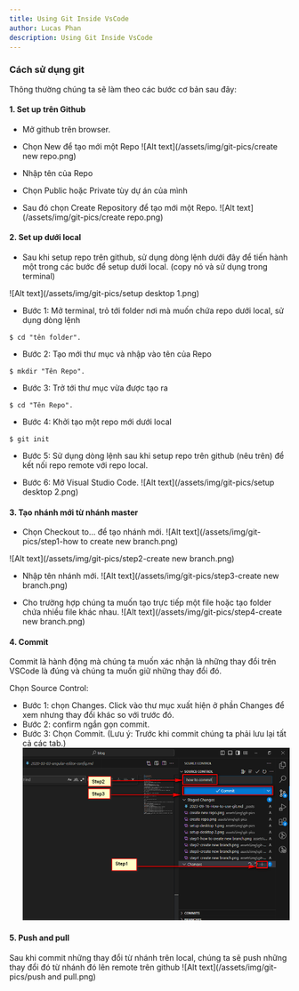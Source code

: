 ```yaml
---
title: Using Git Inside VsCode
author: Lucas Phan
description: Using Git Inside VsCode
---
```


### Cách sử dụng git

Thông thường chúng ta sẽ làm theo các bước cơ bản sau đây:

#### 1. Set up trên Github
- Mở github trên browser.
- Chọn New để tạo mới một Repo
![Alt text](/assets/img/git-pics/create new repo.png)

- Nhập tên của Repo
- Chọn Public hoặc Private tùy dự án của mình
- Sau đó chọn Create Repository để tạo mới một Repo. 
![Alt text](/assets/img/git-pics/create repo.png)

#### 2. Set up dưới local
- Sau khi setup repo trên github, sử dụng dòng lệnh dưới đây để tiến hành một trong các bước để setup dưới local. (copy nó và sử dụng trong terminal)

![Alt text](/assets/img/git-pics/setup desktop 1.png)

- Bước 1: Mở terminal, trỏ tới folder nơi mà muốn chứa repo dưới local, sử dụng dòng lệnh 
``` 
$ cd "tên folder".
```

- Bước 2: Tạo mới thư mục và nhập vào tên của Repo
```
$ mkdir "Tên Repo".
```

- Bước 3: Trở tới thư mục vừa được tạo ra
```
$ cd "Tên Repo".
```

- Bước 4: Khởi tạo một repo mới dưới local
```
$ git init
```

- Bước 5: Sử dụng dòng lệnh sau khi setup repo trên github (nêu trên) để kết nối repo remote với repo local.

- Bước 6: Mở Visual Studio Code.
![Alt text](/assets/img/git-pics/setup desktop 2.png)

#### 3. Tạo nhánh mới từ nhánh master
- Chọn Checkout to... để tạo nhánh mới.
![Alt text](/assets/img/git-pics/step1-how to create new branch.png)

![Alt text](/assets/img/git-pics/step2-create new branch.png)

- Nhập tên nhánh mới.
![Alt text](/assets/img/git-pics/step3-create new branch.png)

- Cho trường hợp chúng ta muốn tạo trực tiếp một file hoặc tạo folder chứa nhiều file khác nhau.
![Alt text](/assets/img/git-pics/step4-create new branch.png)

#### 4. Commit

Commit là hành động mà chúng ta muốn xác nhận là những thay đổi trên VSCode là đúng và chúng ta muốn giữ những thay đổi đó.

Chọn Source Control:
- Bước 1: chọn Changes. Click vào thư mục xuất hiện ở phần Changes để xem nhưng thay đổi khác so với trước đó.
- Bước 2: confirm ngắn gọn commit.
- Bước 3: Chọn Commit.
(Lưu ý: Trước khi commit chúng ta phải lưu lại tất cả các tab.)
![Alt text](/assets/img/git-pics/commit.png)

#### 5. Push and pull

Sau khi commit những thay đổi từ nhánh trên local, chúng ta sẽ push những thay đổi đó từ nhánh đó lên remote trên github 
![Alt text](/assets/img/git-pics/push and pull.png)